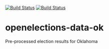 [![Build Status](https://github.com/openelections/openelections-data-ok/actions/workflows/data_tests.yml/badge.svg?branch=master)](https://github.com/openelections/openelections-data-ok/actions)
[![Build Status](https://github.com/openelections/openelections-data-ok/actions/workflows/format_tests.yml/badge.svg?branch=master)](https://github.com/openelections/openelections-data-ok/actions)

# openelections-data-ok
Pre-processed election results for Oklahoma
